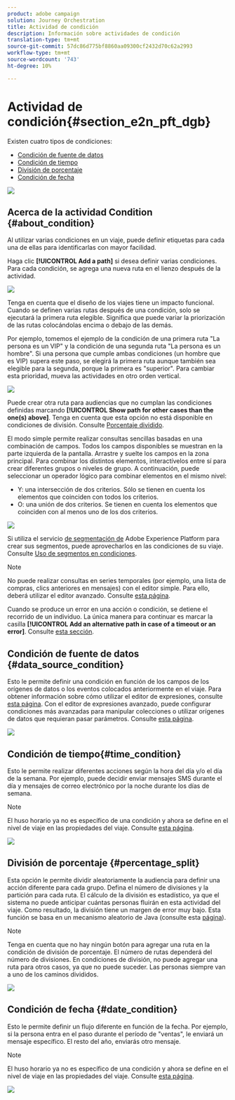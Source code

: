```yaml
---
product: adobe campaign
solution: Journey Orchestration
title: Actividad de condición
description: Información sobre actividades de condición
translation-type: tm+mt
source-git-commit: 57dc86d775bf8860aa09300cf2432d70c62a2993
workflow-type: tm+mt
source-wordcount: '743'
ht-degree: 10%

---
```



# Actividad de condición{#section_e2n_pft_dgb}

Existen cuatro tipos de condiciones:

* [Condición de fuente de datos](#data_source_condition)
* [Condición de tiempo](#time_condition)
* [División de porcentaje](#percentage_split)
* [Condición de fecha](#date_condition)

![](../assets/journey49.png)

## Acerca de la actividad Condition {#about_condition}

Al utilizar varias condiciones en un viaje, puede definir etiquetas para cada una de ellas para identificarlas con mayor facilidad.

Haga clic **[!UICONTROL Add a path]** si desea definir varias condiciones. Para cada condición, se agrega una nueva ruta en el lienzo después de la actividad.

![](../assets/journey47.png)

Tenga en cuenta que el diseño de los viajes tiene un impacto funcional. Cuando se definen varias rutas después de una condición, solo se ejecutará la primera ruta elegible. Significa que puede variar la priorización de las rutas colocándolas encima o debajo de las demás.

Por ejemplo, tomemos el ejemplo de la condición de una primera ruta &quot;La persona es un VIP&quot; y la condición de una segunda ruta &quot;La persona es un hombre&quot;. Si una persona que cumple ambas condiciones (un hombre que es VIP) supera este paso, se elegirá la primera ruta aunque también sea elegible para la segunda, porque la primera es &quot;superior&quot;. Para cambiar esta prioridad, mueva las actividades en otro orden vertical.

![](../assets/journey48.png)

Puede crear otra ruta para audiencias que no cumplan las condiciones definidas marcando **[!UICONTROL Show path for other cases than the one(s) above]**. Tenga en cuenta que esta opción no está disponible en condiciones de división. Consulte [Porcentaje dividido](#percentage_split).

El modo simple permite realizar consultas sencillas basadas en una combinación de campos. Todos los campos disponibles se muestran en la parte izquierda de la pantalla. Arrastre y suelte los campos en la zona principal. Para combinar los distintos elementos, interactívelos entre sí para crear diferentes grupos o niveles de grupo. A continuación, puede seleccionar un operador lógico para combinar elementos en el mismo nivel:

* Y: una intersección de dos criterios. Sólo se tienen en cuenta los elementos que coinciden con todos los criterios.
* O: una unión de dos criterios. Se tienen en cuenta los elementos que coinciden con al menos uno de los dos criterios.

![](../assets/journey64.png)

Si utiliza el servicio [de segmentación de](https://docs.adobe.com/content/help/en/experience-platform/segmentation/home.html) Adobe Experience Platform para crear sus segmentos, puede aprovecharlos en las condiciones de su viaje. Consulte [Uso de segmentos en condiciones](../segment/using-a-segment.md).


>[!NOTE]
>
>No puede realizar consultas en series temporales (por ejemplo, una lista de compras, clics anteriores en mensajes) con el editor simple. Para ello, deberá utilizar el editor avanzado. Consulte [esta página](../expression/expressionadvanced.md).

Cuando se produce un error en una acción o condición, se detiene el recorrido de un individuo. La única manera para continuar es marcar la casilla **[!UICONTROL Add an alternative path in case of a timeout or an error]**. Consulte [esta sección](../building-journeys/using-the-journey-designer.md#paths).

## Condición de fuente de datos {#data_source_condition}

Esto le permite definir una condición en función de los campos de los orígenes de datos o los eventos colocados anteriormente en el viaje. Para obtener información sobre cómo utilizar el editor de expresiones, consulte [esta página](../expression/expressionadvanced.md). Con el editor de expresiones avanzado, puede configurar condiciones más avanzadas para manipular colecciones o utilizar orígenes de datos que requieran pasar parámetros. Consulte [esta página](../datasource/external-data-sources.md).

![](../assets/journey50.png)

## Condición de tiempo{#time_condition}

Esto le permite realizar diferentes acciones según la hora del día y/o el día de la semana. Por ejemplo, puede decidir enviar mensajes SMS durante el día y mensajes de correo electrónico por la noche durante los días de semana.

>[!NOTE]
>
>El huso horario ya no es específico de una condición y ahora se define en el nivel de viaje en las propiedades del viaje. Consulte [esta página](../building-journeys/timezone-management.md).

![](../assets/journey51.png)

## División de porcentaje {#percentage_split}

Esta opción le permite dividir aleatoriamente la audiencia para definir una acción diferente para cada grupo. Defina el número de divisiones y la partición para cada ruta. El cálculo de la división es estadístico, ya que el sistema no puede anticipar cuántas personas fluirán en esta actividad del viaje. Como resultado, la división tiene un margen de error muy bajo. Esta función se basa en un mecanismo aleatorio de Java (consulte esta [página](https://docs.oracle.com/javase/7/docs/api/java/util/Random.html)).

>[!NOTE]
>
>Tenga en cuenta que no hay ningún botón para agregar una ruta en la condición de división de porcentaje. El número de rutas dependerá del número de divisiones. En condiciones de división, no puede agregar una ruta para otros casos, ya que no puede suceder. Las personas siempre van a uno de los caminos divididos.

![](../assets/journey52.png)

## Condición de fecha {#date_condition}

Esto le permite definir un flujo diferente en función de la fecha. Por ejemplo, si la persona entra en el paso durante el período de &quot;ventas&quot;, le enviará un mensaje específico. El resto del año, enviarás otro mensaje.

>[!NOTE]
>
>El huso horario ya no es específico de una condición y ahora se define en el nivel de viaje en las propiedades del viaje. Consulte [esta página](../building-journeys/timezone-management.md).

![](../assets/journey53.png)
